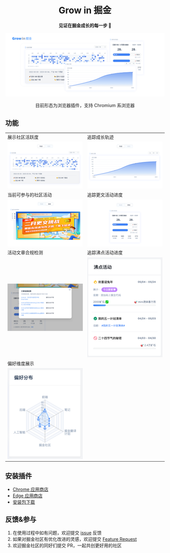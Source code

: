 <h1 align="center">Grow in 掘金</h1>
<p align="center"><strong>见证在掘金成长的每一步 🚀</strong></p>

<p align="center">
    <img src="./preset/tile.png" />
</p>

<p align="center">
目前形态为浏览器插件，支持 Chromium 系浏览器
</p>

## 功能

<table>
    <tr>
        <td>
        展示社区活跃度
        </td>
        <td>
追踪成长轨迹
        </td>
    </tr>
    <tr>
        <td><img src="./preset/features/contribution.png" alt="热力图"/></td>
        <td><img src="./preset/features/trending.png"/></td>
    </tr>
    <tr>
        <td>当前可参与的社区活动</td>
        <td>追踪更文活动进度</td>
    </tr>
    <tr>
        <td><img src="./preset/features/ongoingActivity.png"/></td>
        <td><img src="./preset/features/joinedActivity.png"/></td>
    </tr>
    <tr>
        <td>活动文章合规检测</td>
        <td>追踪沸点活动进度</td>
    </tr>
    <tr>
        <td><img src="./preset/features/articleDetector.png"/></td>
        <td><img src="./preset/features/pinActivity.png"/></td>
    </tr>
    <tr>
        <td>偏好维度展示</td>
    </tr>
    <tr>
        <td><img src="./preset/features/radar.png"/></td>
    </tr>
</table>

## 安装插件

- [Chrome 应用商店](https://chrome.google.com/webstore/detail/grow-in-%E6%8E%98%E9%87%91/kiejcjemfigohhmeielfbifkikkiefeg/related?hl=zh-TW&authuser=0)
- [Edge 应用商店](https://microsoftedge.microsoft.com/addons/detail/grow-in-%E6%8E%98%E9%87%91/ookedghbbdhcjopmnhfabdghmkjdoace?hl=en-US)
- [安装包下载](https://gitee.com/curlly-brackets/grow-in-juejin-web-extension/releases/download/v0.3.0/grow-in-juejin.zip)

## 反馈&参与

1. 在使用过程中如有问题，欢迎提交 [issue](https://github.com/curly210102/grow-in-juejin/issues/new?labels=bug&template=bug_report.md&title=) 反馈
2. 如果对掘金社区有优化改进的灵感，欢迎提交 [Feature Request](https://github.com/curly210102/grow-in-juejin/issues/new?labels=feature+request)
3. 欢迎掘金社区的同好们提交 PR，一起共创更好用的社区
